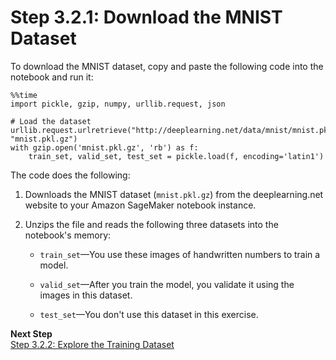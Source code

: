 # Step 3\.2\.1: Download the MNIST Dataset<a name="ex1-preprocess-data-pull-data"></a>

To download the MNIST dataset, copy and paste the following code into the notebook and run it: 

```
%%time
import pickle, gzip, numpy, urllib.request, json

# Load the dataset
urllib.request.urlretrieve("http://deeplearning.net/data/mnist/mnist.pkl.gz", "mnist.pkl.gz")
with gzip.open('mnist.pkl.gz', 'rb') as f:
    train_set, valid_set, test_set = pickle.load(f, encoding='latin1')
```

The code does the following:

1. Downloads the MNIST dataset \(`mnist.pkl.gz`\) from the deeplearning\.net website to your Amazon SageMaker notebook instance\. 

1. Unzips the file and reads the following three datasets into the notebook's memory:

   + `train_set`—You use these images of handwritten numbers to train a model\.

   + `valid_set`—After you train the model, you validate it using the images in this dataset\. 

   + `test_set`—You don't use this dataset in this exercise\.

**Next Step**  
[Step 3\.2\.2: Explore the Training Dataset](ex1-preprocess-data-inspect.md)